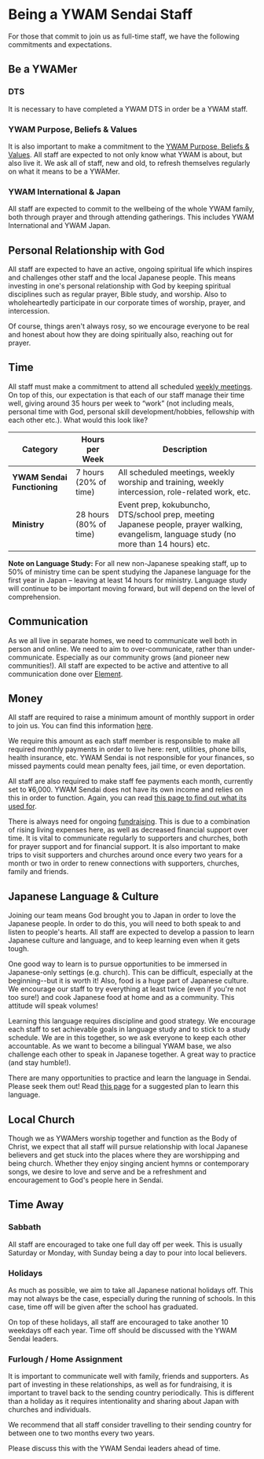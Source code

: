 # Being a YWAM Sendai Staff

For those that commit to join us as full-time staff, we have the following commitments and expectations.

## Be a YWAMer

### DTS

It is necessary to have completed a YWAM DTS in order be a YWAM staff.

### YWAM Purpose, Beliefs & Values

It is also important to make a commitment to the [YWAM Purpose, Beliefs & Values](values.md). All staff are expected to not only know what YWAM is about, but also live it. We ask all of staff, new and old, to refresh themselves regularly on what it means to be a YWAMer.

### YWAM International & Japan

All staff are expected to commit to the wellbeing of the whole YWAM family, both through prayer and through attending gatherings. This includes YWAM International and YWAM Japan.

## Personal Relationship with God

All staff are expected to have an active, ongoing spiritual life which inspires and challenges other staff and the local Japanese people. This means investing in one's personal relationship with God by keeping spiritual disciplines such as regular prayer, Bible study, and worship. Also to wholeheartedly participate in our corporate times of worship, prayer, and intercession.

Of course, things aren't always rosy, so we encourage everyone to be real and honest about how they are doing spiritually also, reaching out for prayer.

## Time

All staff must make a commitment to attend all scheduled [weekly meetings](ywamsendailife.md). On top of this, our expectation is that each of our staff manage their time well, giving around 35 hours per week to “work” (not including meals, personal time with God, personal skill development/hobbies, fellowship with each other etc.). What would this look like?

Category | Hours per Week | Description
--------- | --------- | ---------
**YWAM Sendai Functioning** | 7 hours (20% of time) | All scheduled meetings, weekly worship and training, weekly intercession, role-related work, etc.
**Ministry** | 28 hours (80% of time) | Event prep, kokubuncho, DTS/school prep, meeting Japanese people, prayer walking, evangelism, language study (no more than 14 hours) etc.

**Note on Language Study:** For all new non-Japanese speaking staff, up to 50% of ministry time can be spent studying the Japanese language for the first year in Japan – leaving at least 14 hours for ministry. Language study will continue to be important moving forward, but will depend on the level of comprehension.

## Communication

As we all live in separate homes, we need to communicate well both in person and online. We need to aim to over-communicate, rather than under-communicate. Especially as our community grows (and pioneer new communities!). All staff are expected to be active and attentive to all communication done over [Element](tools.md).

## Money

All staff are required to raise a minimum amount of monthly support in order to join us. You can find this information [here](finances.md).

We require this amount as each staff member is responsible to make all required monthly payments in order to live here: rent, utilities, phone bills, health insurance, etc. YWAM Sendai is not responsible for your finances, so missed payments could mean penalty fees, jail time, or even deportation.

All staff are also required to make staff fee payments each month, currently set to ¥6,000. YWAM Sendai does not have its own income and relies on this in order to function. Again, you can read [this page to find out what its used for](finances.md).

There is always need for ongoing [fundraising](fundraising.md). This is due to a combination of rising living expenses here, as well as decreased financial support over time. It is vital to communicate regularly to supporters and churches, both for prayer support and for financial support. It is also important to make trips to visit supporters and churches around once every two years for a month or two in order to renew connections with supporters, churches, family and friends.

## Japanese Language & Culture

Joining our team means God brought you to Japan in order to love the Japanese people. In order to do this, you will need to both speak to and listen to people's hearts. All staff are expected to develop a passion to learn Japanese culture and language, and to keep learning even when it gets tough.

One good way to learn is to pursue opportunities to be immersed in Japanese-only settings (e.g. church). This can be difficult, especially at the beginning--but it is worth it! Also, food is a huge part of Japanese culture. We encourage our staff to try everything at least twice (even if you're not too sure!) and cook Japanese food at home and as a community. This attitude will speak volumes!

Learning this language requires discipline and good strategy. We encourage each staff to set achievable goals in language study and to stick to a study schedule. We are in this together, so we ask everyone to keep each other accountable. As we want to become a bilingual YWAM base, we also challenge each other to speak in Japanese together. A great way to practice (and stay humble!).

There are many opportunities to practice and learn the language in Sendai. Please seek them out! Read [this page](../lifeinjapan/language.md) for a suggested plan to learn this language.

## Local Church

Though we as YWAMers worship together and function as the Body of Christ, we expect that all staff will pursue relationship with local Japanese believers and get stuck into the places where they are worshipping and being church. Whether they enjoy singing ancient hymns or contemporary songs, we desire to love and serve and be a refreshment and encouragement to God's people here in Sendai.

## Time Away

### Sabbath

All staff are encouraged to take one full day off per week. This is usually Saturday or Monday, with Sunday being a day to pour into local believers.

### Holidays

As much as possible, we aim to take all Japanese national holidays off. This may not always be the case, especially during the running of schools. In this case, time off will be given after the school has graduated.

On top of these holidays, all staff are encouraged to take another 10 weekdays off each year. Time off should be discussed with the YWAM Sendai leaders.

### Furlough / Home Assignment

It is important to communicate well with family, friends and supporters. As part of investing in these relationships, as well as for fundraising, it is important to travel back to the sending country periodically. This is different than a holiday as it requires intentionality and sharing about Japan with churches and individuals.

We recommend that all staff consider travelling to their sending country for between one to two months every two years.

Please discuss this with the YWAM Sendai leaders ahead of time.
